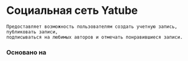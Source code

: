 # Социальная сеть Yatube

```
Предоставляет возможность пользователям создать учетную запись, публиковать записи,
подписываться на любимых авторов и отмечать понравившиеся записи.
```

### Основано на 
